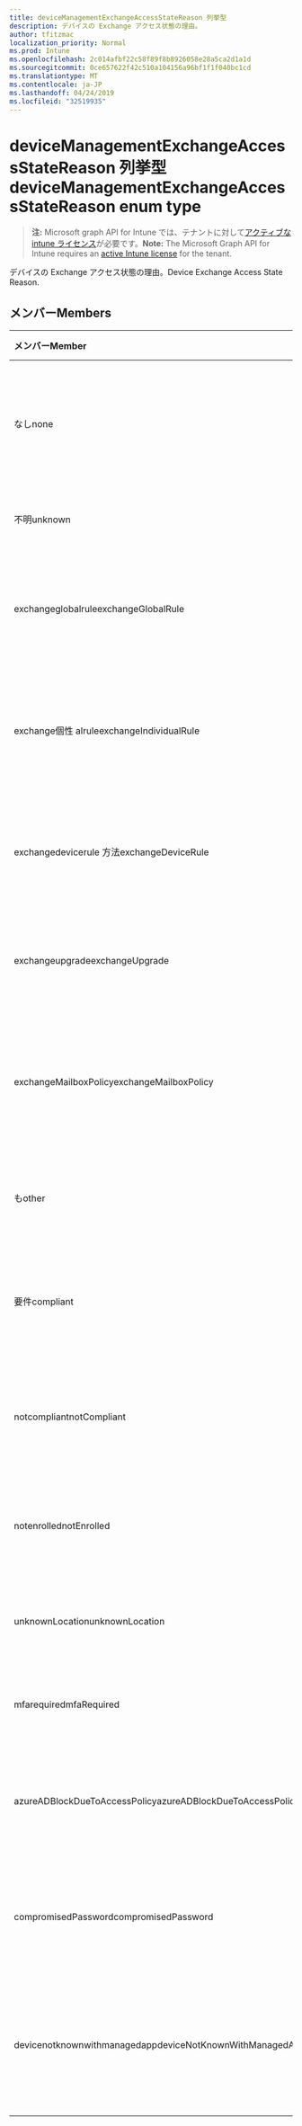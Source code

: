```yaml
---
title: deviceManagementExchangeAccessStateReason 列挙型
description: デバイスの Exchange アクセス状態の理由。
author: tfitzmac
localization_priority: Normal
ms.prod: Intune
ms.openlocfilehash: 2c014afbf22c58f89f8b8926058e28a5ca2d1a1d
ms.sourcegitcommit: 0ce657622f42c510a104156a96bf1f1f040bc1cd
ms.translationtype: MT
ms.contentlocale: ja-JP
ms.lasthandoff: 04/24/2019
ms.locfileid: "32519935"
---
```

# <a name="devicemanagementexchangeaccessstatereason-enum-type"></a><span data-ttu-id="eca6f-103">deviceManagementExchangeAccessStateReason 列挙型</span><span class="sxs-lookup"><span data-stu-id="eca6f-103">deviceManagementExchangeAccessStateReason enum type</span></span>

> <span data-ttu-id="eca6f-104">**注:** Microsoft graph API for Intune では、テナントに対して[アクティブな intune ライセンス](https://go.microsoft.com/fwlink/?linkid=839381)が必要です。</span><span class="sxs-lookup"><span data-stu-id="eca6f-104">**Note:** The Microsoft Graph API for Intune requires an [active Intune license](https://go.microsoft.com/fwlink/?linkid=839381) for the tenant.</span></span>

<span data-ttu-id="eca6f-105">デバイスの Exchange アクセス状態の理由。</span><span class="sxs-lookup"><span data-stu-id="eca6f-105">Device Exchange Access State Reason.</span></span>

## <a name="members"></a><span data-ttu-id="eca6f-106">メンバー</span><span class="sxs-lookup"><span data-stu-id="eca6f-106">Members</span></span>
|<span data-ttu-id="eca6f-107">メンバー</span><span class="sxs-lookup"><span data-stu-id="eca6f-107">Member</span></span>|<span data-ttu-id="eca6f-108">値</span><span class="sxs-lookup"><span data-stu-id="eca6f-108">Value</span></span>|<span data-ttu-id="eca6f-109">説明</span><span class="sxs-lookup"><span data-stu-id="eca6f-109">Description</span></span>|
|:---|:---|:---|
|<span data-ttu-id="eca6f-110">なし</span><span class="sxs-lookup"><span data-stu-id="eca6f-110">none</span></span>|<span data-ttu-id="eca6f-111">.0</span><span class="sxs-lookup"><span data-stu-id="eca6f-111">0</span></span>|<span data-ttu-id="eca6f-112">Exchange から検出されたアクセス状態の理由はありません</span><span class="sxs-lookup"><span data-stu-id="eca6f-112">No access state reason discovered from Exchange</span></span>|
|<span data-ttu-id="eca6f-113">不明</span><span class="sxs-lookup"><span data-stu-id="eca6f-113">unknown</span></span>|<span data-ttu-id="eca6f-114">1 </span><span class="sxs-lookup"><span data-stu-id="eca6f-114">1</span></span>|<span data-ttu-id="eca6f-115">不明なアクセス状態の理由</span><span class="sxs-lookup"><span data-stu-id="eca6f-115">Unknown access state reason</span></span>|
|<span data-ttu-id="eca6f-116">exchangeglobalrule</span><span class="sxs-lookup"><span data-stu-id="eca6f-116">exchangeGlobalRule</span></span>|<span data-ttu-id="eca6f-117">2 </span><span class="sxs-lookup"><span data-stu-id="eca6f-117">2</span></span>|<span data-ttu-id="eca6f-118">Exchange グローバルルールによって決定されるアクセス状態</span><span class="sxs-lookup"><span data-stu-id="eca6f-118">Access state determined by Exchange Global rule</span></span>|
|<span data-ttu-id="eca6f-119">exchange個性 alrule</span><span class="sxs-lookup"><span data-stu-id="eca6f-119">exchangeIndividualRule</span></span>|<span data-ttu-id="eca6f-120">3 </span><span class="sxs-lookup"><span data-stu-id="eca6f-120">3</span></span>|<span data-ttu-id="eca6f-121">Exchange の個々のルールによって決定されるアクセス状態</span><span class="sxs-lookup"><span data-stu-id="eca6f-121">Access state determined by Exchange Individual rule</span></span>|
|<span data-ttu-id="eca6f-122">exchangedevicerule 方法</span><span class="sxs-lookup"><span data-stu-id="eca6f-122">exchangeDeviceRule</span></span>|<span data-ttu-id="eca6f-123">4 </span><span class="sxs-lookup"><span data-stu-id="eca6f-123">4</span></span>|<span data-ttu-id="eca6f-124">Exchange デバイスルールによって決定されるアクセス状態</span><span class="sxs-lookup"><span data-stu-id="eca6f-124">Access state determined by Exchange Device rule</span></span>|
|<span data-ttu-id="eca6f-125">exchangeupgrade</span><span class="sxs-lookup"><span data-stu-id="eca6f-125">exchangeUpgrade</span></span>|<span data-ttu-id="eca6f-126">5 </span><span class="sxs-lookup"><span data-stu-id="eca6f-126">5</span></span>|<span data-ttu-id="eca6f-127">Exchange アップグレードのためのアクセス状態</span><span class="sxs-lookup"><span data-stu-id="eca6f-127">Access state due to Exchange upgrade</span></span>|
|<span data-ttu-id="eca6f-128">exchangeMailboxPolicy</span><span class="sxs-lookup"><span data-stu-id="eca6f-128">exchangeMailboxPolicy</span></span>|<span data-ttu-id="eca6f-129">6 </span><span class="sxs-lookup"><span data-stu-id="eca6f-129">6</span></span>|<span data-ttu-id="eca6f-130">Exchange メールボックスポリシーによって決定されるアクセス状態</span><span class="sxs-lookup"><span data-stu-id="eca6f-130">Access state determined by Exchange Mailbox Policy</span></span>|
|<span data-ttu-id="eca6f-131">も</span><span class="sxs-lookup"><span data-stu-id="eca6f-131">other</span></span>|<span data-ttu-id="eca6f-132">7 </span><span class="sxs-lookup"><span data-stu-id="eca6f-132">7</span></span>|<span data-ttu-id="eca6f-133">Exchange によって決定されるアクセス状態</span><span class="sxs-lookup"><span data-stu-id="eca6f-133">Access state determined by Exchange</span></span>|
|<span data-ttu-id="eca6f-134">要件</span><span class="sxs-lookup"><span data-stu-id="eca6f-134">compliant</span></span>|<span data-ttu-id="eca6f-135">8 </span><span class="sxs-lookup"><span data-stu-id="eca6f-135">8</span></span>|<span data-ttu-id="eca6f-136">コンプライアンスの課題によって付与されるアクセス状態</span><span class="sxs-lookup"><span data-stu-id="eca6f-136">Access state granted by compliance challenge</span></span>|
|<span data-ttu-id="eca6f-137">notcompliant</span><span class="sxs-lookup"><span data-stu-id="eca6f-137">notCompliant</span></span>|<span data-ttu-id="eca6f-138">9 </span><span class="sxs-lookup"><span data-stu-id="eca6f-138">9</span></span>|<span data-ttu-id="eca6f-139">コンプライアンスの課題によるアクセス状態の取り消し</span><span class="sxs-lookup"><span data-stu-id="eca6f-139">Access state revoked by compliance challenge</span></span>|
|<span data-ttu-id="eca6f-140">notenrolled</span><span class="sxs-lookup"><span data-stu-id="eca6f-140">notEnrolled</span></span>|<span data-ttu-id="eca6f-141">10  </span><span class="sxs-lookup"><span data-stu-id="eca6f-141">10</span></span>|<span data-ttu-id="eca6f-142">管理の課題によるアクセス状態の取り消し</span><span class="sxs-lookup"><span data-stu-id="eca6f-142">Access state revoked by management challenge</span></span>|
|<span data-ttu-id="eca6f-143">unknownLocation</span><span class="sxs-lookup"><span data-stu-id="eca6f-143">unknownLocation</span></span>|<span data-ttu-id="eca6f-144">12 </span><span class="sxs-lookup"><span data-stu-id="eca6f-144">12</span></span>|<span data-ttu-id="eca6f-145">不明な場所のためのアクセス状態</span><span class="sxs-lookup"><span data-stu-id="eca6f-145">Access state due to unknown location</span></span>|
|<span data-ttu-id="eca6f-146">mfarequired</span><span class="sxs-lookup"><span data-stu-id="eca6f-146">mfaRequired</span></span>|<span data-ttu-id="eca6f-147">13 </span><span class="sxs-lookup"><span data-stu-id="eca6f-147">13</span></span>|<span data-ttu-id="eca6f-148">MFA チャレンジによるアクセス状態</span><span class="sxs-lookup"><span data-stu-id="eca6f-148">Access state due to MFA challenge</span></span>|
|<span data-ttu-id="eca6f-149">azureADBlockDueToAccessPolicy</span><span class="sxs-lookup"><span data-stu-id="eca6f-149">azureADBlockDueToAccessPolicy</span></span>|<span data-ttu-id="eca6f-150">14 </span><span class="sxs-lookup"><span data-stu-id="eca6f-150">14</span></span>|<span data-ttu-id="eca6f-151">AAD アクセスポリシーによって無効にされたアクセス状態</span><span class="sxs-lookup"><span data-stu-id="eca6f-151">Access State revoked by AAD Access Policy</span></span>|
|<span data-ttu-id="eca6f-152">compromisedPassword</span><span class="sxs-lookup"><span data-stu-id="eca6f-152">compromisedPassword</span></span>|<span data-ttu-id="eca6f-153">15 </span><span class="sxs-lookup"><span data-stu-id="eca6f-153">15</span></span>|<span data-ttu-id="eca6f-154">侵害されたパスワードによって取り消されたアクセス状態</span><span class="sxs-lookup"><span data-stu-id="eca6f-154">Access State revoked by compromised password</span></span>|
|<span data-ttu-id="eca6f-155">devicenotknownwithmanagedapp</span><span class="sxs-lookup"><span data-stu-id="eca6f-155">deviceNotKnownWithManagedApp</span></span>|<span data-ttu-id="eca6f-156">16 </span><span class="sxs-lookup"><span data-stu-id="eca6f-156">16</span></span>|<span data-ttu-id="eca6f-157">管理対象アプリケーションのチャレンジによって取り消されたアクセス状態</span><span class="sxs-lookup"><span data-stu-id="eca6f-157">Access state revoked by managed application challenge</span></span>|




